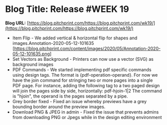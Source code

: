# **Blog Title**: Release #WEEK 19

**Blog URL:** [https://blog.pitchprint.com/https://blog.pitchprint.com/wk19/](https://blog.pitchprint.com/https://blog.pitchprint.com/wk19/)

 * Item Flip - We added vertical & horizontal flip for shapes and images.Annotation-2020-05-12-101635
   [https://blog.pitchprint.com/content/images/2020/05/Annotation-2020-05-12-101635.png]
 * Set Vectors as Background - Printers can now use a vector (SVG) as background images
 * PDF Commands - We started implementing pdf specific commands using design tags. The format is {pdf-operation-operand}. For now we have
   the join command for stringing two or more pages into a single PDF page.
   For instance, adding the following tag to a two paged design will join the pages side by side, horizontally: pdf-hjoin-1|2 The command is
   "hjoin", the operand is the pages separated by a pipe.
 * Grey border fixed - Fixed an issue whereby previews have a grey bounding border around the preview images.
 * Download PNG & JPEG in admin - Fixed the issue that prevents admins from downloading PNG or Jpegs while in the design editing environment

